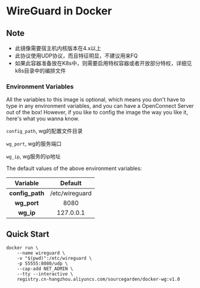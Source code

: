 # WireGuard in Docker

## Note

-   此镜像需要宿主机内核版本在4.x以上
-   此协议使用UDP协议，而且特征明显，不建议用来FQ
-   如果此容器准备放在K8s中，则需要启用特权容器或者开放部分特权，详细见k8s目录中的编排文件

### Environment Variables

All the variables to this image is optional, which means you don't have to type in any environment variables, and you can have a OpenConnect Server out of the box! However, if you like to config the image the way you like it, here's what you wanna know.

`config_path`, wg的配置文件目录

`wg_port`, wg的服务端口

`wg_ip`, wg服务的ip地址


The default values of the above environment variables:

|   Variable         |             Default     |
|:------------------:|:-----------------------:|
|  **config_path**   |      /etc/wireguard     |
|  **wg_port**       |      8080               |
| **wg_ip**          |      127.0.0.1          |


##  Quick Start

```
docker run \
    --name wireguard \
    -v "$(pwd)":/etc/wireguard \
    -p 55555:8080/udp \
    --cap-add NET_ADMIN \
    --tty --interactive \
    registry.cn-hangzhou.aliyuncs.com/sourcegarden/docker-wg:v1.0
```



